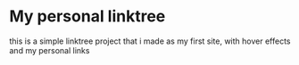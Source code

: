 # My personal linktree
this is a simple linktree project that i made as my first site, with hover effects and my personal links
